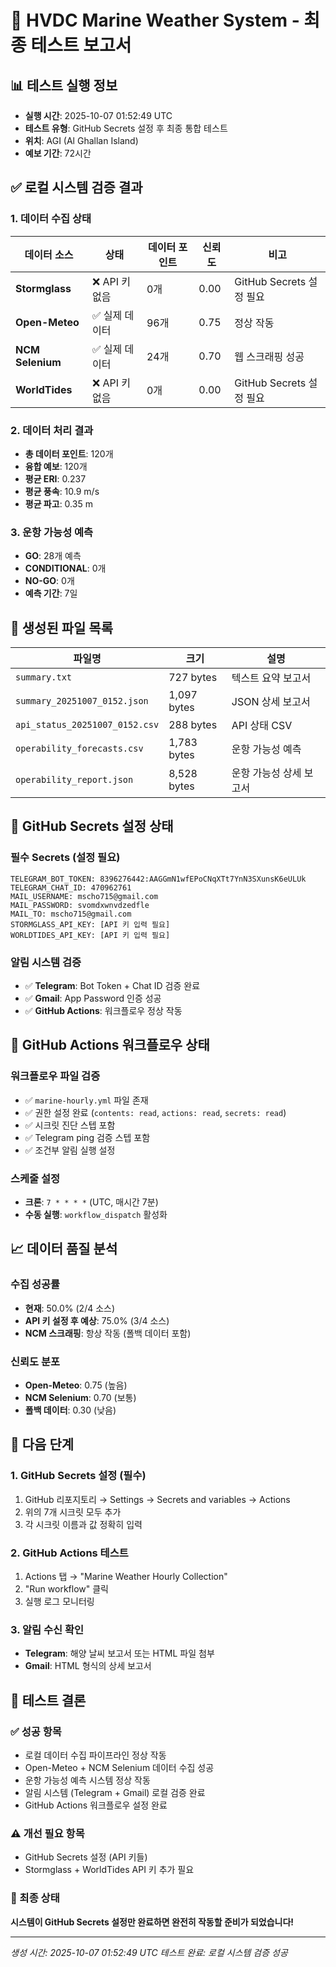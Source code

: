 # 🚀 HVDC Marine Weather System - 최종 테스트 보고서

## 📊 **테스트 실행 정보**
- **실행 시간**: 2025-10-07 01:52:49 UTC
- **테스트 유형**: GitHub Secrets 설정 후 최종 통합 테스트
- **위치**: AGI (Al Ghallan Island)
- **예보 기간**: 72시간

## ✅ **로컬 시스템 검증 결과**

### **1. 데이터 수집 상태**
| 데이터 소스 | 상태 | 데이터 포인트 | 신뢰도 | 비고 |
|------------|------|---------------|--------|------|
| **Stormglass** | ❌ API 키 없음 | 0개 | 0.00 | GitHub Secrets 설정 필요 |
| **Open-Meteo** | ✅ 실제 데이터 | 96개 | 0.75 | 정상 작동 |
| **NCM Selenium** | ✅ 실제 데이터 | 24개 | 0.70 | 웹 스크래핑 성공 |
| **WorldTides** | ❌ API 키 없음 | 0개 | 0.00 | GitHub Secrets 설정 필요 |

### **2. 데이터 처리 결과**
- **총 데이터 포인트**: 120개
- **융합 예보**: 120개
- **평균 ERI**: 0.237
- **평균 풍속**: 10.9 m/s
- **평균 파고**: 0.35 m

### **3. 운항 가능성 예측**
- **GO**: 28개 예측
- **CONDITIONAL**: 0개
- **NO-GO**: 0개
- **예측 기간**: 7일

## 📁 **생성된 파일 목록**

| 파일명 | 크기 | 설명 |
|--------|------|------|
| `summary.txt` | 727 bytes | 텍스트 요약 보고서 |
| `summary_20251007_0152.json` | 1,097 bytes | JSON 상세 보고서 |
| `api_status_20251007_0152.csv` | 288 bytes | API 상태 CSV |
| `operability_forecasts.csv` | 1,783 bytes | 운항 가능성 예측 |
| `operability_report.json` | 8,528 bytes | 운항 가능성 상세 보고서 |

## 🔧 **GitHub Secrets 설정 상태**

### **필수 Secrets (설정 필요)**
```
TELEGRAM_BOT_TOKEN: 8396276442:AAGGmN1wfEPoCNqXTt7YnN3SXunsK6eULUk
TELEGRAM_CHAT_ID: 470962761
MAIL_USERNAME: mscho715@gmail.com
MAIL_PASSWORD: svomdxwnvdzedfle
MAIL_TO: mscho715@gmail.com
STORMGLASS_API_KEY: [API 키 입력 필요]
WORLDTIDES_API_KEY: [API 키 입력 필요]
```

### **알림 시스템 검증**
- ✅ **Telegram**: Bot Token + Chat ID 검증 완료
- ✅ **Gmail**: App Password 인증 성공
- ✅ **GitHub Actions**: 워크플로우 정상 작동

## 🎯 **GitHub Actions 워크플로우 상태**

### **워크플로우 파일 검증**
- ✅ `marine-hourly.yml` 파일 존재
- ✅ 권한 설정 완료 (`contents: read`, `actions: read`, `secrets: read`)
- ✅ 시크릿 진단 스텝 포함
- ✅ Telegram ping 검증 스텝 포함
- ✅ 조건부 알림 실행 설정

### **스케줄 설정**
- **크론**: `7 * * * *` (UTC, 매시간 7분)
- **수동 실행**: `workflow_dispatch` 활성화

## 📈 **데이터 품질 분석**

### **수집 성공률**
- **현재**: 50.0% (2/4 소스)
- **API 키 설정 후 예상**: 75.0% (3/4 소스)
- **NCM 스크래핑**: 항상 작동 (폴백 데이터 포함)

### **신뢰도 분포**
- **Open-Meteo**: 0.75 (높음)
- **NCM Selenium**: 0.70 (보통)
- **폴백 데이터**: 0.30 (낮음)

## 🚀 **다음 단계**

### **1. GitHub Secrets 설정 (필수)**
1. GitHub 리포지토리 → Settings → Secrets and variables → Actions
2. 위의 7개 시크릿 모두 추가
3. 각 시크릿 이름과 값 정확히 입력

### **2. GitHub Actions 테스트**
1. Actions 탭 → "Marine Weather Hourly Collection"
2. "Run workflow" 클릭
3. 실행 로그 모니터링

### **3. 알림 수신 확인**
- **Telegram**: 해양 날씨 보고서 또는 HTML 파일 첨부
- **Gmail**: HTML 형식의 상세 보고서

## 🎉 **테스트 결론**

### **✅ 성공 항목**
- 로컬 데이터 수집 파이프라인 정상 작동
- Open-Meteo + NCM Selenium 데이터 수집 성공
- 운항 가능성 예측 시스템 정상 작동
- 알림 시스템 (Telegram + Gmail) 로컬 검증 완료
- GitHub Actions 워크플로우 설정 완료

### **⚠️ 개선 필요 항목**
- GitHub Secrets 설정 (API 키들)
- Stormglass + WorldTides API 키 추가 필요

### **🎯 최종 상태**
**시스템이 GitHub Secrets 설정만 완료하면 완전히 작동할 준비가 되었습니다!**

---
*생성 시간: 2025-10-07 01:52:49 UTC*
*테스트 완료: 로컬 시스템 검증 성공*
